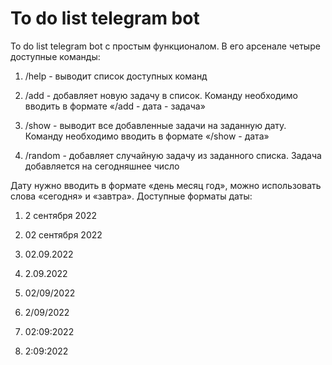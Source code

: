 # To do list telegram bot
To do list telegram bot с простым функционалом. В его арсенале четыре доступные команды:
 
1) /help - выводит список доступных команд

2) /add - добавляет новую задачу в список. Команду необходимо вводить в формате «/add - дата - задача»

3) /show - выводит все добавленные задачи на заданную дату. Команду необходимо вводить в формате «/show - дата»

4) /random - добавляет случайную задачу из заданного списка. Задача добавляется на сегодняшнее число

Дату нужно вводить в формате «день месяц год», можно использовать слова «сегодня» и «завтра». Доступные форматы даты:
 
1) 2 сентября 2022

2) 02 сентября 2022

3) 02.09.2022

4) 2.09.2022

5) 02/09/2022

6) 2/09/2022

7) 02:09:2022

8) 2:09:2022
